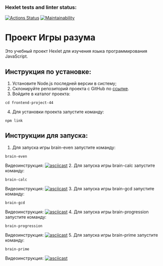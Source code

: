 ### Hexlet tests and linter status:
[![Actions Status](https://github.com/delphython/frontend-project-44/workflows/hexlet-check/badge.svg)](https://github.com/delphython/frontend-project-44/actions)
[![Maintainability](https://api.codeclimate.com/v1/badges/4feb28d763b30979726d/maintainability)](https://codeclimate.com/github/delphython/frontend-project-44/maintainability)
# Проект Игры разума
Это учебный проект Hexlet для изучения языка программирования JavaScript.
## Инструкция по установке:
1. Установите Node.js последней версии в систему;
2. Склонируйте репозиторий проекта с GitHub по [ссылке](https://github.com/delphython/frontend-project-44).
3. Войдите в каталог проекта:
```
cd frontend-project-44
```
4. Для установки проекта запустите команду:
```
npm link
```

## Инструкции для запуска:
1. Для запуска игры brain-even запустите команду:
```
brain-even
````
Видеоинструкция:
[![asciicast](https://asciinema.org/a/8rTQBCLFJdnzTJ8PwowZyn1u3.svg)](https://asciinema.org/a/8rTQBCLFJdnzTJ8PwowZyn1u3)
2. Для запуска игры brain-calc запустите команду:
```
brain-calc
````
Видеоинструкция:
[![asciicast](https://asciinema.org/a/0NHNk8Fa4Gr6byZFnscUJAqgA.svg)](https://asciinema.org/a/0NHNk8Fa4Gr6byZFnscUJAqgA)
3. Для запуска игры brain-gcd запустите команду:
```
brain-gcd
````
Видеоинструкция:
[![asciicast](https://asciinema.org/a/26Djym22wHo6o3E3BBc9gtP4B.svg)](https://asciinema.org/a/26Djym22wHo6o3E3BBc9gtP4B)
4. Для запуска игры brain-progression запустите команду:
```
brain-progression
````
Видеоинструкция:
[![asciicast](https://asciinema.org/a/7CKVvYOqbd7xPBcyhitI9Ivsv.svg)](https://asciinema.org/a/7CKVvYOqbd7xPBcyhitI9Ivsv)
5. Для запуска игры brain-prime запустите команду:
```
brain-prime
````
Видеоинструкция:
[![asciicast](https://asciinema.org/a/tTQk8ipHYT3o3YYMqWrkGDIf4.svg)](https://asciinema.org/a/tTQk8ipHYT3o3YYMqWrkGDIf4)

